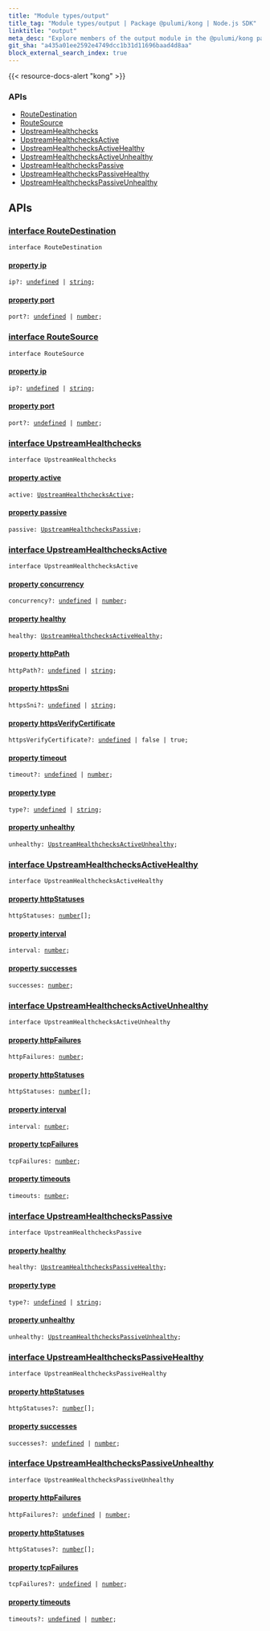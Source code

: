 ```yaml
---
title: "Module types/output"
title_tag: "Module types/output | Package @pulumi/kong | Node.js SDK"
linktitle: "output"
meta_desc: "Explore members of the output module in the @pulumi/kong package."
git_sha: "a435a01ee2592e4749dcc1b31d11696baad4d8aa"
block_external_search_index: true
---
```


<!-- WARNING: this page was generated by a tool. Do not edit it by hand. -->
<!-- To change it, please see https://github.com/pulumi/docs/tree/master/tools/tscdocgen. -->

{{< resource-docs-alert "kong" >}}






<h3>APIs</h3>
<ul class="api">
    <li><a href="#RouteDestination"><span class="symbol api"></span>RouteDestination</a></li>
    <li><a href="#RouteSource"><span class="symbol api"></span>RouteSource</a></li>
    <li><a href="#UpstreamHealthchecks"><span class="symbol api"></span>UpstreamHealthchecks</a></li>
    <li><a href="#UpstreamHealthchecksActive"><span class="symbol api"></span>UpstreamHealthchecksActive</a></li>
    <li><a href="#UpstreamHealthchecksActiveHealthy"><span class="symbol api"></span>UpstreamHealthchecksActiveHealthy</a></li>
    <li><a href="#UpstreamHealthchecksActiveUnhealthy"><span class="symbol api"></span>UpstreamHealthchecksActiveUnhealthy</a></li>
    <li><a href="#UpstreamHealthchecksPassive"><span class="symbol api"></span>UpstreamHealthchecksPassive</a></li>
    <li><a href="#UpstreamHealthchecksPassiveHealthy"><span class="symbol api"></span>UpstreamHealthchecksPassiveHealthy</a></li>
    <li><a href="#UpstreamHealthchecksPassiveUnhealthy"><span class="symbol api"></span>UpstreamHealthchecksPassiveUnhealthy</a></li>
</ul>




<h2 id="apis">APIs</h2>
<h3 class="pdoc-module-header" id="RouteDestination" data-link-title="RouteDestination">
    <a href="https://github.com/pulumi/pulumi-kong/blob/a435a01ee2592e4749dcc1b31d11696baad4d8aa/sdk/nodejs/types/output.ts#L8">
        interface <strong>RouteDestination</strong>
    </a>
</h3>

<pre class="highlight"><code><span class='kr'>interface</span> <span class='nx'>RouteDestination</span></code></pre>
<h4 class="pdoc-member-header" id="RouteDestination-ip">
<a class="pdoc-child-name" href="https://github.com/pulumi/pulumi-kong/blob/a435a01ee2592e4749dcc1b31d11696baad4d8aa/sdk/nodejs/types/output.ts#L9">property <b>ip</b></a>
</h4>

<pre class="highlight"><code><span class='kd'></span>ip?: <span class='kd'><a href='https://developer.mozilla.org/en-US/docs/Web/JavaScript/Reference/Global_Objects/undefined'>undefined</a></span> | <span class='kd'><a href='https://developer.mozilla.org/en-US/docs/Web/JavaScript/Reference/Global_Objects/String'>string</a></span>;</code></pre>
<h4 class="pdoc-member-header" id="RouteDestination-port">
<a class="pdoc-child-name" href="https://github.com/pulumi/pulumi-kong/blob/a435a01ee2592e4749dcc1b31d11696baad4d8aa/sdk/nodejs/types/output.ts#L10">property <b>port</b></a>
</h4>

<pre class="highlight"><code><span class='kd'></span>port?: <span class='kd'><a href='https://developer.mozilla.org/en-US/docs/Web/JavaScript/Reference/Global_Objects/undefined'>undefined</a></span> | <span class='kd'><a href='https://developer.mozilla.org/en-US/docs/Web/JavaScript/Reference/Global_Objects/Number'>number</a></span>;</code></pre>
<h3 class="pdoc-module-header" id="RouteSource" data-link-title="RouteSource">
    <a href="https://github.com/pulumi/pulumi-kong/blob/a435a01ee2592e4749dcc1b31d11696baad4d8aa/sdk/nodejs/types/output.ts#L13">
        interface <strong>RouteSource</strong>
    </a>
</h3>

<pre class="highlight"><code><span class='kr'>interface</span> <span class='nx'>RouteSource</span></code></pre>
<h4 class="pdoc-member-header" id="RouteSource-ip">
<a class="pdoc-child-name" href="https://github.com/pulumi/pulumi-kong/blob/a435a01ee2592e4749dcc1b31d11696baad4d8aa/sdk/nodejs/types/output.ts#L14">property <b>ip</b></a>
</h4>

<pre class="highlight"><code><span class='kd'></span>ip?: <span class='kd'><a href='https://developer.mozilla.org/en-US/docs/Web/JavaScript/Reference/Global_Objects/undefined'>undefined</a></span> | <span class='kd'><a href='https://developer.mozilla.org/en-US/docs/Web/JavaScript/Reference/Global_Objects/String'>string</a></span>;</code></pre>
<h4 class="pdoc-member-header" id="RouteSource-port">
<a class="pdoc-child-name" href="https://github.com/pulumi/pulumi-kong/blob/a435a01ee2592e4749dcc1b31d11696baad4d8aa/sdk/nodejs/types/output.ts#L15">property <b>port</b></a>
</h4>

<pre class="highlight"><code><span class='kd'></span>port?: <span class='kd'><a href='https://developer.mozilla.org/en-US/docs/Web/JavaScript/Reference/Global_Objects/undefined'>undefined</a></span> | <span class='kd'><a href='https://developer.mozilla.org/en-US/docs/Web/JavaScript/Reference/Global_Objects/Number'>number</a></span>;</code></pre>
<h3 class="pdoc-module-header" id="UpstreamHealthchecks" data-link-title="UpstreamHealthchecks">
    <a href="https://github.com/pulumi/pulumi-kong/blob/a435a01ee2592e4749dcc1b31d11696baad4d8aa/sdk/nodejs/types/output.ts#L18">
        interface <strong>UpstreamHealthchecks</strong>
    </a>
</h3>

<pre class="highlight"><code><span class='kr'>interface</span> <span class='nx'>UpstreamHealthchecks</span></code></pre>
<h4 class="pdoc-member-header" id="UpstreamHealthchecks-active">
<a class="pdoc-child-name" href="https://github.com/pulumi/pulumi-kong/blob/a435a01ee2592e4749dcc1b31d11696baad4d8aa/sdk/nodejs/types/output.ts#L19">property <b>active</b></a>
</h4>

<pre class="highlight"><code><span class='kd'></span>active: <a href='#UpstreamHealthchecksActive'>UpstreamHealthchecksActive</a>;</code></pre>
<h4 class="pdoc-member-header" id="UpstreamHealthchecks-passive">
<a class="pdoc-child-name" href="https://github.com/pulumi/pulumi-kong/blob/a435a01ee2592e4749dcc1b31d11696baad4d8aa/sdk/nodejs/types/output.ts#L20">property <b>passive</b></a>
</h4>

<pre class="highlight"><code><span class='kd'></span>passive: <a href='#UpstreamHealthchecksPassive'>UpstreamHealthchecksPassive</a>;</code></pre>
<h3 class="pdoc-module-header" id="UpstreamHealthchecksActive" data-link-title="UpstreamHealthchecksActive">
    <a href="https://github.com/pulumi/pulumi-kong/blob/a435a01ee2592e4749dcc1b31d11696baad4d8aa/sdk/nodejs/types/output.ts#L23">
        interface <strong>UpstreamHealthchecksActive</strong>
    </a>
</h3>

<pre class="highlight"><code><span class='kr'>interface</span> <span class='nx'>UpstreamHealthchecksActive</span></code></pre>
<h4 class="pdoc-member-header" id="UpstreamHealthchecksActive-concurrency">
<a class="pdoc-child-name" href="https://github.com/pulumi/pulumi-kong/blob/a435a01ee2592e4749dcc1b31d11696baad4d8aa/sdk/nodejs/types/output.ts#L24">property <b>concurrency</b></a>
</h4>

<pre class="highlight"><code><span class='kd'></span>concurrency?: <span class='kd'><a href='https://developer.mozilla.org/en-US/docs/Web/JavaScript/Reference/Global_Objects/undefined'>undefined</a></span> | <span class='kd'><a href='https://developer.mozilla.org/en-US/docs/Web/JavaScript/Reference/Global_Objects/Number'>number</a></span>;</code></pre>
<h4 class="pdoc-member-header" id="UpstreamHealthchecksActive-healthy">
<a class="pdoc-child-name" href="https://github.com/pulumi/pulumi-kong/blob/a435a01ee2592e4749dcc1b31d11696baad4d8aa/sdk/nodejs/types/output.ts#L25">property <b>healthy</b></a>
</h4>

<pre class="highlight"><code><span class='kd'></span>healthy: <a href='#UpstreamHealthchecksActiveHealthy'>UpstreamHealthchecksActiveHealthy</a>;</code></pre>
<h4 class="pdoc-member-header" id="UpstreamHealthchecksActive-httpPath">
<a class="pdoc-child-name" href="https://github.com/pulumi/pulumi-kong/blob/a435a01ee2592e4749dcc1b31d11696baad4d8aa/sdk/nodejs/types/output.ts#L26">property <b>httpPath</b></a>
</h4>

<pre class="highlight"><code><span class='kd'></span>httpPath?: <span class='kd'><a href='https://developer.mozilla.org/en-US/docs/Web/JavaScript/Reference/Global_Objects/undefined'>undefined</a></span> | <span class='kd'><a href='https://developer.mozilla.org/en-US/docs/Web/JavaScript/Reference/Global_Objects/String'>string</a></span>;</code></pre>
<h4 class="pdoc-member-header" id="UpstreamHealthchecksActive-httpsSni">
<a class="pdoc-child-name" href="https://github.com/pulumi/pulumi-kong/blob/a435a01ee2592e4749dcc1b31d11696baad4d8aa/sdk/nodejs/types/output.ts#L27">property <b>httpsSni</b></a>
</h4>

<pre class="highlight"><code><span class='kd'></span>httpsSni?: <span class='kd'><a href='https://developer.mozilla.org/en-US/docs/Web/JavaScript/Reference/Global_Objects/undefined'>undefined</a></span> | <span class='kd'><a href='https://developer.mozilla.org/en-US/docs/Web/JavaScript/Reference/Global_Objects/String'>string</a></span>;</code></pre>
<h4 class="pdoc-member-header" id="UpstreamHealthchecksActive-httpsVerifyCertificate">
<a class="pdoc-child-name" href="https://github.com/pulumi/pulumi-kong/blob/a435a01ee2592e4749dcc1b31d11696baad4d8aa/sdk/nodejs/types/output.ts#L28">property <b>httpsVerifyCertificate</b></a>
</h4>

<pre class="highlight"><code><span class='kd'></span>httpsVerifyCertificate?: <span class='kd'><a href='https://developer.mozilla.org/en-US/docs/Web/JavaScript/Reference/Global_Objects/undefined'>undefined</a></span> | <span class='kd'>false</span> | <span class='kd'>true</span>;</code></pre>
<h4 class="pdoc-member-header" id="UpstreamHealthchecksActive-timeout">
<a class="pdoc-child-name" href="https://github.com/pulumi/pulumi-kong/blob/a435a01ee2592e4749dcc1b31d11696baad4d8aa/sdk/nodejs/types/output.ts#L29">property <b>timeout</b></a>
</h4>

<pre class="highlight"><code><span class='kd'></span>timeout?: <span class='kd'><a href='https://developer.mozilla.org/en-US/docs/Web/JavaScript/Reference/Global_Objects/undefined'>undefined</a></span> | <span class='kd'><a href='https://developer.mozilla.org/en-US/docs/Web/JavaScript/Reference/Global_Objects/Number'>number</a></span>;</code></pre>
<h4 class="pdoc-member-header" id="UpstreamHealthchecksActive-type">
<a class="pdoc-child-name" href="https://github.com/pulumi/pulumi-kong/blob/a435a01ee2592e4749dcc1b31d11696baad4d8aa/sdk/nodejs/types/output.ts#L30">property <b>type</b></a>
</h4>

<pre class="highlight"><code><span class='kd'></span>type?: <span class='kd'><a href='https://developer.mozilla.org/en-US/docs/Web/JavaScript/Reference/Global_Objects/undefined'>undefined</a></span> | <span class='kd'><a href='https://developer.mozilla.org/en-US/docs/Web/JavaScript/Reference/Global_Objects/String'>string</a></span>;</code></pre>
<h4 class="pdoc-member-header" id="UpstreamHealthchecksActive-unhealthy">
<a class="pdoc-child-name" href="https://github.com/pulumi/pulumi-kong/blob/a435a01ee2592e4749dcc1b31d11696baad4d8aa/sdk/nodejs/types/output.ts#L31">property <b>unhealthy</b></a>
</h4>

<pre class="highlight"><code><span class='kd'></span>unhealthy: <a href='#UpstreamHealthchecksActiveUnhealthy'>UpstreamHealthchecksActiveUnhealthy</a>;</code></pre>
<h3 class="pdoc-module-header" id="UpstreamHealthchecksActiveHealthy" data-link-title="UpstreamHealthchecksActiveHealthy">
    <a href="https://github.com/pulumi/pulumi-kong/blob/a435a01ee2592e4749dcc1b31d11696baad4d8aa/sdk/nodejs/types/output.ts#L34">
        interface <strong>UpstreamHealthchecksActiveHealthy</strong>
    </a>
</h3>

<pre class="highlight"><code><span class='kr'>interface</span> <span class='nx'>UpstreamHealthchecksActiveHealthy</span></code></pre>
<h4 class="pdoc-member-header" id="UpstreamHealthchecksActiveHealthy-httpStatuses">
<a class="pdoc-child-name" href="https://github.com/pulumi/pulumi-kong/blob/a435a01ee2592e4749dcc1b31d11696baad4d8aa/sdk/nodejs/types/output.ts#L35">property <b>httpStatuses</b></a>
</h4>

<pre class="highlight"><code><span class='kd'></span>httpStatuses: <span class='kd'><a href='https://developer.mozilla.org/en-US/docs/Web/JavaScript/Reference/Global_Objects/Number'>number</a></span>[];</code></pre>
<h4 class="pdoc-member-header" id="UpstreamHealthchecksActiveHealthy-interval">
<a class="pdoc-child-name" href="https://github.com/pulumi/pulumi-kong/blob/a435a01ee2592e4749dcc1b31d11696baad4d8aa/sdk/nodejs/types/output.ts#L36">property <b>interval</b></a>
</h4>

<pre class="highlight"><code><span class='kd'></span>interval: <span class='kd'><a href='https://developer.mozilla.org/en-US/docs/Web/JavaScript/Reference/Global_Objects/Number'>number</a></span>;</code></pre>
<h4 class="pdoc-member-header" id="UpstreamHealthchecksActiveHealthy-successes">
<a class="pdoc-child-name" href="https://github.com/pulumi/pulumi-kong/blob/a435a01ee2592e4749dcc1b31d11696baad4d8aa/sdk/nodejs/types/output.ts#L37">property <b>successes</b></a>
</h4>

<pre class="highlight"><code><span class='kd'></span>successes: <span class='kd'><a href='https://developer.mozilla.org/en-US/docs/Web/JavaScript/Reference/Global_Objects/Number'>number</a></span>;</code></pre>
<h3 class="pdoc-module-header" id="UpstreamHealthchecksActiveUnhealthy" data-link-title="UpstreamHealthchecksActiveUnhealthy">
    <a href="https://github.com/pulumi/pulumi-kong/blob/a435a01ee2592e4749dcc1b31d11696baad4d8aa/sdk/nodejs/types/output.ts#L40">
        interface <strong>UpstreamHealthchecksActiveUnhealthy</strong>
    </a>
</h3>

<pre class="highlight"><code><span class='kr'>interface</span> <span class='nx'>UpstreamHealthchecksActiveUnhealthy</span></code></pre>
<h4 class="pdoc-member-header" id="UpstreamHealthchecksActiveUnhealthy-httpFailures">
<a class="pdoc-child-name" href="https://github.com/pulumi/pulumi-kong/blob/a435a01ee2592e4749dcc1b31d11696baad4d8aa/sdk/nodejs/types/output.ts#L41">property <b>httpFailures</b></a>
</h4>

<pre class="highlight"><code><span class='kd'></span>httpFailures: <span class='kd'><a href='https://developer.mozilla.org/en-US/docs/Web/JavaScript/Reference/Global_Objects/Number'>number</a></span>;</code></pre>
<h4 class="pdoc-member-header" id="UpstreamHealthchecksActiveUnhealthy-httpStatuses">
<a class="pdoc-child-name" href="https://github.com/pulumi/pulumi-kong/blob/a435a01ee2592e4749dcc1b31d11696baad4d8aa/sdk/nodejs/types/output.ts#L42">property <b>httpStatuses</b></a>
</h4>

<pre class="highlight"><code><span class='kd'></span>httpStatuses: <span class='kd'><a href='https://developer.mozilla.org/en-US/docs/Web/JavaScript/Reference/Global_Objects/Number'>number</a></span>[];</code></pre>
<h4 class="pdoc-member-header" id="UpstreamHealthchecksActiveUnhealthy-interval">
<a class="pdoc-child-name" href="https://github.com/pulumi/pulumi-kong/blob/a435a01ee2592e4749dcc1b31d11696baad4d8aa/sdk/nodejs/types/output.ts#L43">property <b>interval</b></a>
</h4>

<pre class="highlight"><code><span class='kd'></span>interval: <span class='kd'><a href='https://developer.mozilla.org/en-US/docs/Web/JavaScript/Reference/Global_Objects/Number'>number</a></span>;</code></pre>
<h4 class="pdoc-member-header" id="UpstreamHealthchecksActiveUnhealthy-tcpFailures">
<a class="pdoc-child-name" href="https://github.com/pulumi/pulumi-kong/blob/a435a01ee2592e4749dcc1b31d11696baad4d8aa/sdk/nodejs/types/output.ts#L44">property <b>tcpFailures</b></a>
</h4>

<pre class="highlight"><code><span class='kd'></span>tcpFailures: <span class='kd'><a href='https://developer.mozilla.org/en-US/docs/Web/JavaScript/Reference/Global_Objects/Number'>number</a></span>;</code></pre>
<h4 class="pdoc-member-header" id="UpstreamHealthchecksActiveUnhealthy-timeouts">
<a class="pdoc-child-name" href="https://github.com/pulumi/pulumi-kong/blob/a435a01ee2592e4749dcc1b31d11696baad4d8aa/sdk/nodejs/types/output.ts#L45">property <b>timeouts</b></a>
</h4>

<pre class="highlight"><code><span class='kd'></span>timeouts: <span class='kd'><a href='https://developer.mozilla.org/en-US/docs/Web/JavaScript/Reference/Global_Objects/Number'>number</a></span>;</code></pre>
<h3 class="pdoc-module-header" id="UpstreamHealthchecksPassive" data-link-title="UpstreamHealthchecksPassive">
    <a href="https://github.com/pulumi/pulumi-kong/blob/a435a01ee2592e4749dcc1b31d11696baad4d8aa/sdk/nodejs/types/output.ts#L48">
        interface <strong>UpstreamHealthchecksPassive</strong>
    </a>
</h3>

<pre class="highlight"><code><span class='kr'>interface</span> <span class='nx'>UpstreamHealthchecksPassive</span></code></pre>
<h4 class="pdoc-member-header" id="UpstreamHealthchecksPassive-healthy">
<a class="pdoc-child-name" href="https://github.com/pulumi/pulumi-kong/blob/a435a01ee2592e4749dcc1b31d11696baad4d8aa/sdk/nodejs/types/output.ts#L49">property <b>healthy</b></a>
</h4>

<pre class="highlight"><code><span class='kd'></span>healthy: <a href='#UpstreamHealthchecksPassiveHealthy'>UpstreamHealthchecksPassiveHealthy</a>;</code></pre>
<h4 class="pdoc-member-header" id="UpstreamHealthchecksPassive-type">
<a class="pdoc-child-name" href="https://github.com/pulumi/pulumi-kong/blob/a435a01ee2592e4749dcc1b31d11696baad4d8aa/sdk/nodejs/types/output.ts#L50">property <b>type</b></a>
</h4>

<pre class="highlight"><code><span class='kd'></span>type?: <span class='kd'><a href='https://developer.mozilla.org/en-US/docs/Web/JavaScript/Reference/Global_Objects/undefined'>undefined</a></span> | <span class='kd'><a href='https://developer.mozilla.org/en-US/docs/Web/JavaScript/Reference/Global_Objects/String'>string</a></span>;</code></pre>
<h4 class="pdoc-member-header" id="UpstreamHealthchecksPassive-unhealthy">
<a class="pdoc-child-name" href="https://github.com/pulumi/pulumi-kong/blob/a435a01ee2592e4749dcc1b31d11696baad4d8aa/sdk/nodejs/types/output.ts#L51">property <b>unhealthy</b></a>
</h4>

<pre class="highlight"><code><span class='kd'></span>unhealthy: <a href='#UpstreamHealthchecksPassiveUnhealthy'>UpstreamHealthchecksPassiveUnhealthy</a>;</code></pre>
<h3 class="pdoc-module-header" id="UpstreamHealthchecksPassiveHealthy" data-link-title="UpstreamHealthchecksPassiveHealthy">
    <a href="https://github.com/pulumi/pulumi-kong/blob/a435a01ee2592e4749dcc1b31d11696baad4d8aa/sdk/nodejs/types/output.ts#L54">
        interface <strong>UpstreamHealthchecksPassiveHealthy</strong>
    </a>
</h3>

<pre class="highlight"><code><span class='kr'>interface</span> <span class='nx'>UpstreamHealthchecksPassiveHealthy</span></code></pre>
<h4 class="pdoc-member-header" id="UpstreamHealthchecksPassiveHealthy-httpStatuses">
<a class="pdoc-child-name" href="https://github.com/pulumi/pulumi-kong/blob/a435a01ee2592e4749dcc1b31d11696baad4d8aa/sdk/nodejs/types/output.ts#L55">property <b>httpStatuses</b></a>
</h4>

<pre class="highlight"><code><span class='kd'></span>httpStatuses?: <span class='kd'><a href='https://developer.mozilla.org/en-US/docs/Web/JavaScript/Reference/Global_Objects/Number'>number</a></span>[];</code></pre>
<h4 class="pdoc-member-header" id="UpstreamHealthchecksPassiveHealthy-successes">
<a class="pdoc-child-name" href="https://github.com/pulumi/pulumi-kong/blob/a435a01ee2592e4749dcc1b31d11696baad4d8aa/sdk/nodejs/types/output.ts#L56">property <b>successes</b></a>
</h4>

<pre class="highlight"><code><span class='kd'></span>successes?: <span class='kd'><a href='https://developer.mozilla.org/en-US/docs/Web/JavaScript/Reference/Global_Objects/undefined'>undefined</a></span> | <span class='kd'><a href='https://developer.mozilla.org/en-US/docs/Web/JavaScript/Reference/Global_Objects/Number'>number</a></span>;</code></pre>
<h3 class="pdoc-module-header" id="UpstreamHealthchecksPassiveUnhealthy" data-link-title="UpstreamHealthchecksPassiveUnhealthy">
    <a href="https://github.com/pulumi/pulumi-kong/blob/a435a01ee2592e4749dcc1b31d11696baad4d8aa/sdk/nodejs/types/output.ts#L59">
        interface <strong>UpstreamHealthchecksPassiveUnhealthy</strong>
    </a>
</h3>

<pre class="highlight"><code><span class='kr'>interface</span> <span class='nx'>UpstreamHealthchecksPassiveUnhealthy</span></code></pre>
<h4 class="pdoc-member-header" id="UpstreamHealthchecksPassiveUnhealthy-httpFailures">
<a class="pdoc-child-name" href="https://github.com/pulumi/pulumi-kong/blob/a435a01ee2592e4749dcc1b31d11696baad4d8aa/sdk/nodejs/types/output.ts#L60">property <b>httpFailures</b></a>
</h4>

<pre class="highlight"><code><span class='kd'></span>httpFailures?: <span class='kd'><a href='https://developer.mozilla.org/en-US/docs/Web/JavaScript/Reference/Global_Objects/undefined'>undefined</a></span> | <span class='kd'><a href='https://developer.mozilla.org/en-US/docs/Web/JavaScript/Reference/Global_Objects/Number'>number</a></span>;</code></pre>
<h4 class="pdoc-member-header" id="UpstreamHealthchecksPassiveUnhealthy-httpStatuses">
<a class="pdoc-child-name" href="https://github.com/pulumi/pulumi-kong/blob/a435a01ee2592e4749dcc1b31d11696baad4d8aa/sdk/nodejs/types/output.ts#L61">property <b>httpStatuses</b></a>
</h4>

<pre class="highlight"><code><span class='kd'></span>httpStatuses?: <span class='kd'><a href='https://developer.mozilla.org/en-US/docs/Web/JavaScript/Reference/Global_Objects/Number'>number</a></span>[];</code></pre>
<h4 class="pdoc-member-header" id="UpstreamHealthchecksPassiveUnhealthy-tcpFailures">
<a class="pdoc-child-name" href="https://github.com/pulumi/pulumi-kong/blob/a435a01ee2592e4749dcc1b31d11696baad4d8aa/sdk/nodejs/types/output.ts#L62">property <b>tcpFailures</b></a>
</h4>

<pre class="highlight"><code><span class='kd'></span>tcpFailures?: <span class='kd'><a href='https://developer.mozilla.org/en-US/docs/Web/JavaScript/Reference/Global_Objects/undefined'>undefined</a></span> | <span class='kd'><a href='https://developer.mozilla.org/en-US/docs/Web/JavaScript/Reference/Global_Objects/Number'>number</a></span>;</code></pre>
<h4 class="pdoc-member-header" id="UpstreamHealthchecksPassiveUnhealthy-timeouts">
<a class="pdoc-child-name" href="https://github.com/pulumi/pulumi-kong/blob/a435a01ee2592e4749dcc1b31d11696baad4d8aa/sdk/nodejs/types/output.ts#L63">property <b>timeouts</b></a>
</h4>

<pre class="highlight"><code><span class='kd'></span>timeouts?: <span class='kd'><a href='https://developer.mozilla.org/en-US/docs/Web/JavaScript/Reference/Global_Objects/undefined'>undefined</a></span> | <span class='kd'><a href='https://developer.mozilla.org/en-US/docs/Web/JavaScript/Reference/Global_Objects/Number'>number</a></span>;</code></pre>

